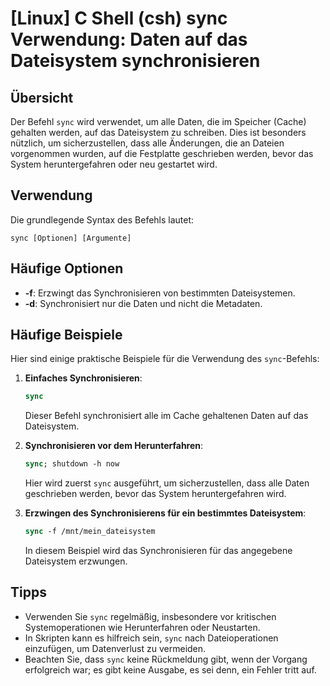 # [Linux] C Shell (csh) sync Verwendung: Daten auf das Dateisystem synchronisieren

## Übersicht
Der Befehl `sync` wird verwendet, um alle Daten, die im Speicher (Cache) gehalten werden, auf das Dateisystem zu schreiben. Dies ist besonders nützlich, um sicherzustellen, dass alle Änderungen, die an Dateien vorgenommen wurden, auf die Festplatte geschrieben werden, bevor das System heruntergefahren oder neu gestartet wird.

## Verwendung
Die grundlegende Syntax des Befehls lautet:

```
sync [Optionen] [Argumente]
```

## Häufige Optionen
- **-f**: Erzwingt das Synchronisieren von bestimmten Dateisystemen.
- **-d**: Synchronisiert nur die Daten und nicht die Metadaten.

## Häufige Beispiele
Hier sind einige praktische Beispiele für die Verwendung des `sync`-Befehls:

1. **Einfaches Synchronisieren**:
   ```csh
   sync
   ```
   Dieser Befehl synchronisiert alle im Cache gehaltenen Daten auf das Dateisystem.

2. **Synchronisieren vor dem Herunterfahren**:
   ```csh
   sync; shutdown -h now
   ```
   Hier wird zuerst `sync` ausgeführt, um sicherzustellen, dass alle Daten geschrieben werden, bevor das System heruntergefahren wird.

3. **Erzwingen des Synchronisierens für ein bestimmtes Dateisystem**:
   ```csh
   sync -f /mnt/mein_dateisystem
   ```
   In diesem Beispiel wird das Synchronisieren für das angegebene Dateisystem erzwungen.

## Tipps
- Verwenden Sie `sync` regelmäßig, insbesondere vor kritischen Systemoperationen wie Herunterfahren oder Neustarten.
- In Skripten kann es hilfreich sein, `sync` nach Dateioperationen einzufügen, um Datenverlust zu vermeiden.
- Beachten Sie, dass `sync` keine Rückmeldung gibt, wenn der Vorgang erfolgreich war; es gibt keine Ausgabe, es sei denn, ein Fehler tritt auf.